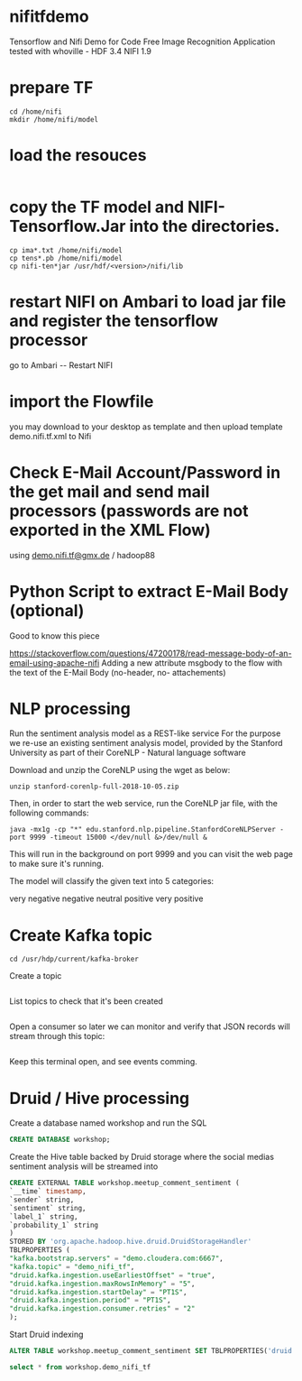 # nifitfdemo
Tensorflow and Nifi Demo for Code Free Image Recognition Application
tested with whoville - HDF 3.4 NIFI 1.9

# prepare TF 
```su - nifi
cd /home/nifi
mkdir /home/nifi/model
```
# load the resouces

```git clone https://github.com/frothkoetter/nifitfdemo.git
```
# copy the TF model and NIFI-Tensorflow.Jar into the directories.
```cd nifitfdemo
cp ima*.txt /home/nifi/model 
cp tens*.pb /home/nifi/model
cp nifi-ten*jar /usr/hdf/<version>/nifi/lib
```  
# restart NIFI on Ambari to load jar file and register the tensorflow processor
go to Ambari -- Restart NIFI

# import the Flowfile 
you may download to your desktop as template and then upload template demo.nifi.tf.xml to Nifi

# Check E-Mail Account/Password in the get mail and send mail processors (passwords are not exported in the XML Flow)
using demo.nifi.tf@gmx.de / hadoop88 

# Python Script to extract E-Mail Body (optional)
Good to know this piece 

https://stackoverflow.com/questions/47200178/read-message-body-of-an-email-using-apache-nifi
Adding a new attribute msgbody to the flow with the text of the E-Mail Body (no-header, no- attachements)

# NLP processing 
Run the sentiment analysis model as a REST-like service
For the purpose we re-use an existing sentiment analysis model, provided by the Stanford University as part of their CoreNLP - Natural language software

Download and unzip the CoreNLP using the wget as below:

```wget http://nlp.stanford.edu/software/stanford-corenlp-full-2018-10-05.zip
unzip stanford-corenlp-full-2018-10-05.zip
```

Then, in order to start the web service, run the CoreNLP jar file, with the following commands:

```cd stanford-corenlp-full-2018-10-05
java -mx1g -cp "*" edu.stanford.nlp.pipeline.StanfordCoreNLPServer -port 9999 -timeout 15000 </dev/null &>/dev/null &
```
This will run in the background on port 9999 and you can visit the web page to make sure it's running.

The model will classify the given text into 5 categories:

very negative
negative
neutral
positive
very positive

# Create Kafka topic

```sudo su - kafka
cd /usr/hdp/current/kafka-broker
```

Create a topic 

```./bin/kafka-topics.sh --create --zookeeper demo.cloudera.com:2181 --replication-factor 1 --partitions 1 --topic demo_nifi_tf
```

List topics to check that it's been created

```./bin/kafka-topics.sh --list --zookeeper demo.cloudera.com:2181
```

Open a consumer so later we can monitor and verify that JSON records will stream through this topic:

```./bin/kafka-console-consumer.sh --bootstrap-server demo.cloudera.com:6667 --topic demo_nifi_tf
```

Keep this terminal open, and see events comming.

# Druid / Hive processing 

Create a database named workshop and run the SQL

```SQL
CREATE DATABASE workshop;
```

Create the Hive table backed by Druid storage where the social medias sentiment analysis will be streamed into

```SQL
CREATE EXTERNAL TABLE workshop.meetup_comment_sentiment (
`__time` timestamp,
`sender` string,
`sentiment` string,
`label_1` string,
`probability_1` string
)
STORED BY 'org.apache.hadoop.hive.druid.DruidStorageHandler'
TBLPROPERTIES (
"kafka.bootstrap.servers" = "demo.cloudera.com:6667",
"kafka.topic" = "demo_nifi_tf",
"druid.kafka.ingestion.useEarliestOffset" = "true",
"druid.kafka.ingestion.maxRowsInMemory" = "5",
"druid.kafka.ingestion.startDelay" = "PT1S",
"druid.kafka.ingestion.period" = "PT1S",
"druid.kafka.ingestion.consumer.retries" = "2"
);
```
Start Druid indexing

```SQL
ALTER TABLE workshop.meetup_comment_sentiment SET TBLPROPERTIES('druid.kafka.ingestion' = 'START');
```

```SQL
select * from workshop.demo_nifi_tf
```

